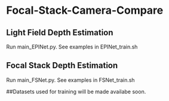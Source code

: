 # Focal-Stack-Camera-Compare
## Light Field Depth Estimation
Run main_EPINet.py. See examples in EPINet_train.sh

## Focal Stack Depth Estimation
Run main_FSNet.py. See examples in FSNet_train.sh

##Datasets used for training will be made availabe soon.
